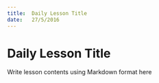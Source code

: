 ```yaml
---
title:  Daily Lesson Title
date:   27/5/2016
---
```


# Daily Lesson Title

Write lesson contents using Markdown format here